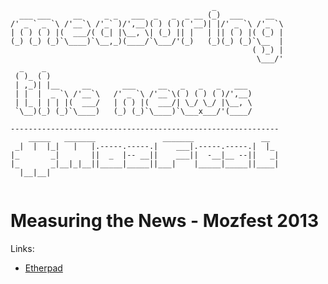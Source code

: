 ```                                                              
                                             _                
  ___ ___     __     _ _   ___  _   _  _ __ (_)  ___     __   
/' _ ` _ `\ /'__`\ /'_` )/',__)( ) ( )( '__)| |/' _ `\ /'_ `\ 
| ( ) ( ) |(  ___/( (_| |\__, \| (_) || |   | || ( ) |( (_) | 
(_) (_) (_)`\____)`\__,_)(____/`\___/'(_)   (_)(_) (_)`\__  | 
                                                      ( )_) | 
                                                       \___/' 
  _    _                                              
 ( )_ ( )                                             
 | ,_)| |__     __       ___     __   _   _   _   ___ 
 | |  |  _ `\ /'__`\   /' _ `\ /'__`\( ) ( ) ( )/',__)
 | |_ | | | |(  ___/   | ( ) |(  ___/| \_/ \_/ |\__, \
 `\__)(_) (_)`\____)   (_) (_)`\____)`\___x___/'(____/

------------------------------------------------------------
    _____   _______               _______               __   
 _|  |  |_|   |   |.-----.-----.|    ___|.-----.-----.|  |_ 
|_       _|       ||  _  |-- __||    ___||  -__|__ --||   _|
|_       _|__|_|__||_____|_____||___|    |_____|_____||____|
  |__|__|                                                   
    
```
Measuring the News - Mozfest 2013
=================================                                                
                                                      
Links:
- [Etherpad](https://festival.etherpad.mozilla.org/journalism-measuring-the-news-tracking-content-and-engagement)